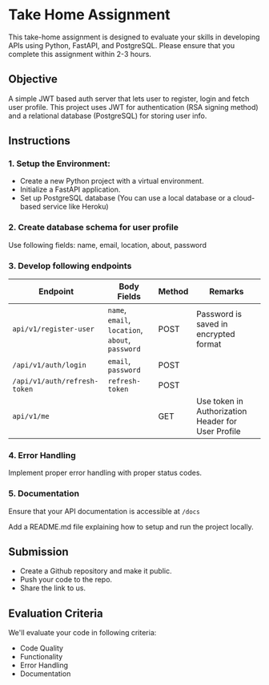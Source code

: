 # Take Home Assignment 

This take-home assignment is designed to evaluate your skills in developing APIs using Python, FastAPI, and PostgreSQL. Please ensure that you complete this assignment within 2-3 hours.

## Objective
A simple JWT based auth server that lets user to register, login and fetch user profile. This project uses JWT for authentication (RSA signing method) and a relational database (PostgreSQL) for storing user info.

## Instructions

### 1. Setup the Environment:

- Create a new Python project with a virtual environment.
- Initialize a FastAPI application.
- Set up PostgreSQL database (You can use a local database or a cloud-based service like Heroku)

### 2. Create database schema for user profile
Use following fields: 
name, email, location, about, password

### 3. Develop following endpoints

| Endpoint | Body Fields | Method| Remarks |
|----------|------|--------|--------|
| `api/v1/register-user` | `name`, `email`, `location`, `about`, `password`| POST| Password is saved in encrypted format|
| `/api/v1/auth/login`| `email`, `password` | POST | |
| `/api/v1/auth/refresh-token`| `refresh-token` | POST||
| `api/v1/me`| | GET| Use token in Authorization Header for User Profile|

### 4. Error Handling
Implement proper error handling with proper status codes.

### 5. Documentation
Ensure that your API documentation is accessible at `/docs`

Add a README.md file explaining how to setup and run the project locally.

## Submission
- Create a Github repository and make it public.
- Push your code to the repo.
- Share the link to us.

## Evaluation Criteria
We'll evaluate your code in following criteria: 

- Code Quality
- Functionality
- Error Handling
- Documentation

